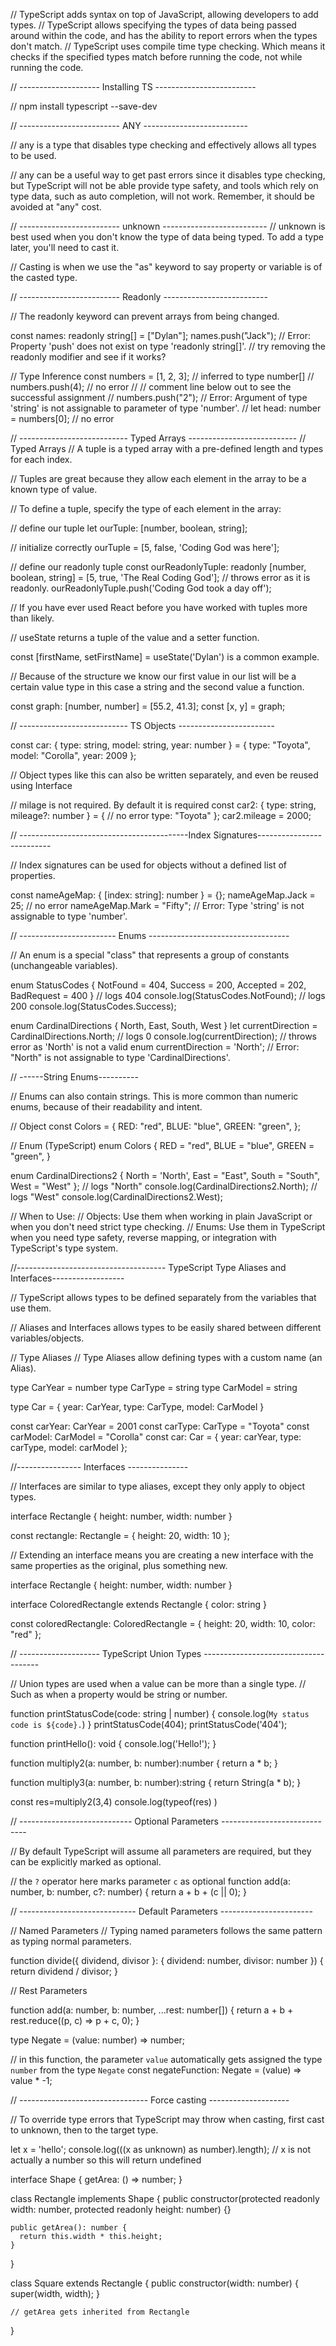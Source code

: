 // TypeScript adds syntax on top of JavaScript, allowing developers to add types.
// TypeScript allows specifying the types of data being passed around within the code, and has the ability to report errors when the types don't match.
// TypeScript uses compile time type checking. Which means it checks if the specified types match before running the code, not while running the code.

// -------------------- Installing TS -------------------------

// npm install typescript --save-dev


// ------------------------- ANY --------------------------

// any is a type that disables type checking and effectively allows all types to be used.

// any can be a useful way to get past errors since it disables type checking, but TypeScript will not be able provide type safety, and tools which rely on type data, such as auto completion, will not work. Remember, it should be avoided at "any" cost.

// ------------------------- unknown --------------------------
// unknown is best used when you don't know the type of data being typed. To add a type later, you'll need to cast it.

// Casting is when we use the "as" keyword to say property or variable is of the casted type.

// ------------------------- Readonly --------------------------

// The readonly keyword can prevent arrays from being changed.

const names: readonly string[] = ["Dylan"];
names.push("Jack"); // Error: Property 'push' does not exist on type 'readonly string[]'.
// try removing the readonly modifier and see if it works?

// Type Inference
const numbers = [1, 2, 3]; // inferred to type number[]
// numbers.push(4); // no error
// // comment line below out to see the successful assignment
// numbers.push("2"); // Error: Argument of type 'string' is not assignable to parameter of type 'number'.
// let head: number = numbers[0]; // no error

// --------------------------- Typed Arrays ---------------------------
// Typed Arrays
// A tuple is a typed array with a pre-defined length and types for each index.

// Tuples are great because they allow each element in the array to be a known type of value.

// To define a tuple, specify the type of each element in the array:

// define our tuple
let ourTuple: [number, boolean, string];

// initialize correctly
ourTuple = [5, false, 'Coding God was here'];

// define our readonly tuple
const ourReadonlyTuple: readonly [number, boolean, string] = [5, true, 'The Real Coding God'];
// throws error as it is readonly.
ourReadonlyTuple.push('Coding God took a day off');

// If you have ever used React before you have worked with tuples more than likely.

// useState returns a tuple of the value and a setter function.

const [firstName, setFirstName] = useState('Dylan') is a common example.

// Because of the structure we know our first value in our list will be a certain value type in this case a string and the second value a function.


const graph: [number, number] = [55.2, 41.3];
const [x, y] = graph;


// --------------------------- TS Objects ------------------------

const car: { type: string, model: string, year: number } = {
    type: "Toyota",
    model: "Corolla",
    year: 2009
  };

//   Object types like this can also be written separately, and even be reused using Interface

// milage is not required. By default it is required
const car2: { type: string, mileage?: number } = { // no error
    type: "Toyota"
  };
  car2.mileage = 2000;

// ------------------------------------------Index Signatures--------------------------

// Index signatures can be used for objects without a defined list of properties.

const nameAgeMap: { [index: string]: number } = {};
nameAgeMap.Jack = 25; // no error
nameAgeMap.Mark = "Fifty"; // Error: Type 'string' is not assignable to type 'number'.


// ------------------------ Enums -----------------------------------

// An enum is a special "class" that represents a group of constants (unchangeable variables).


enum StatusCodes {
    NotFound = 404,
    Success = 200,
    Accepted = 202,
    BadRequest = 400
  }
  // logs 404
  console.log(StatusCodes.NotFound);
  // logs 200
  console.log(StatusCodes.Success);

  enum CardinalDirections {
    North,
    East,
    South,
    West
  }
  let currentDirection = CardinalDirections.North;
  // logs 0
  console.log(currentDirection);
  // throws error as 'North' is not a valid enum
  currentDirection = 'North'; // Error: "North" is not assignable to type 'CardinalDirections'.

//   ------String Enums----------

//   Enums can also contain strings. This is more common than numeric enums, because of their readability and intent.


// Object
const Colors = {
    RED: "red",
    BLUE: "blue",
    GREEN: "green",
};

// Enum (TypeScript)
enum Colors {
    RED = "red",
    BLUE = "blue",
    GREEN = "green",
}


enum CardinalDirections2 {
    North = 'North',
    East = "East",
    South = "South",
    West = "West"
  };
  // logs "North"
  console.log(CardinalDirections2.North);
  // logs "West"
  console.log(CardinalDirections2.West);


// When to Use:
// Objects: Use them when working in plain JavaScript or when you don't need strict type checking.
// Enums: Use them in TypeScript when you need type safety, reverse mapping, or integration with TypeScript's type system.


//------------------------------------- TypeScript Type Aliases and Interfaces------------------

// TypeScript allows types to be defined separately from the variables that use them.

// Aliases and Interfaces allows types to be easily shared between different variables/objects.

// Type Aliases
// Type Aliases allow defining types with a custom name (an Alias).

type CarYear = number
type CarType = string
type CarModel = string

type Car = {
  year: CarYear,
  type: CarType,
  model: CarModel
}

const carYear: CarYear = 2001
const carType: CarType = "Toyota"
const carModel: CarModel = "Corolla"
const car: Car = {
  year: carYear,
  type: carType,
  model: carModel
};


//---------------- Interfaces ---------------

// Interfaces are similar to type aliases, except they only apply to object types.

interface Rectangle {
    height: number,
    width: number
  }
  
  const rectangle: Rectangle = {
    height: 20,
    width: 10
  };

//   Extending an interface means you are creating a new interface with the same properties as the original, plus something new.

interface Rectangle {
    height: number,
    width: number
  }
  
  interface ColoredRectangle extends Rectangle {
    color: string
  }
  
  const coloredRectangle: ColoredRectangle = {
    height: 20,
    width: 10,
    color: "red"
  };


//   -------------------- TypeScript Union Types -------------------------------------

// Union types are used when a value can be more than a single type.
// Such as when a property would be string or number.

function printStatusCode(code: string | number) {
    console.log(`My status code is ${code}.`)
  }
  printStatusCode(404);
  printStatusCode('404');


  function printHello(): void {
    console.log('Hello!');
  }

  function multiply2(a: number, b: number):number {
    return a * b;
  }



  function multiply3(a: number, b: number):string {
    return String(a * b);
  }

  const res=multiply2(3,4)
  console.log(typeof(res) )


// ---------------------------- Optional Parameters -----------------------------

// By default TypeScript will assume all parameters are required, but they can be explicitly marked as optional.

// the `?` operator here marks parameter `c` as optional
function add(a: number, b: number, c?: number) {
    return a + b + (c || 0);
}

// ----------------------------- Default Parameters -----------------------

// Named Parameters
// Typing named parameters follows the same pattern as typing normal parameters.

function divide({ dividend, divisor }: { dividend: number, divisor: number }) {
    return dividend / divisor;
  }

//   Rest Parameters

function add(a: number, b: number, ...rest: number[]) {
    return a + b + rest.reduce((p, c) => p + c, 0);
  }

  type Negate = (value: number) => number;

// in this function, the parameter `value` automatically gets assigned the type `number` from the type `Negate`
const negateFunction: Negate = (value) => value * -1;


// -------------------------------- Force casting --------------------

// To override type errors that TypeScript may throw when casting, first cast to unknown, then to the target type.

let x = 'hello';
console.log(((x as unknown) as number).length); // x is not actually a number so this will return undefined

interface Shape {
    getArea: () => number;
  }
  
  class Rectangle implements Shape {
    public constructor(protected readonly width: number, protected readonly height: number) {}
  
    public getArea(): number {
      return this.width * this.height;
    }
  }
  
  class Square extends Rectangle {
    public constructor(width: number) {
      super(width, width);
    }
  
    // getArea gets inherited from Rectangle
  }

